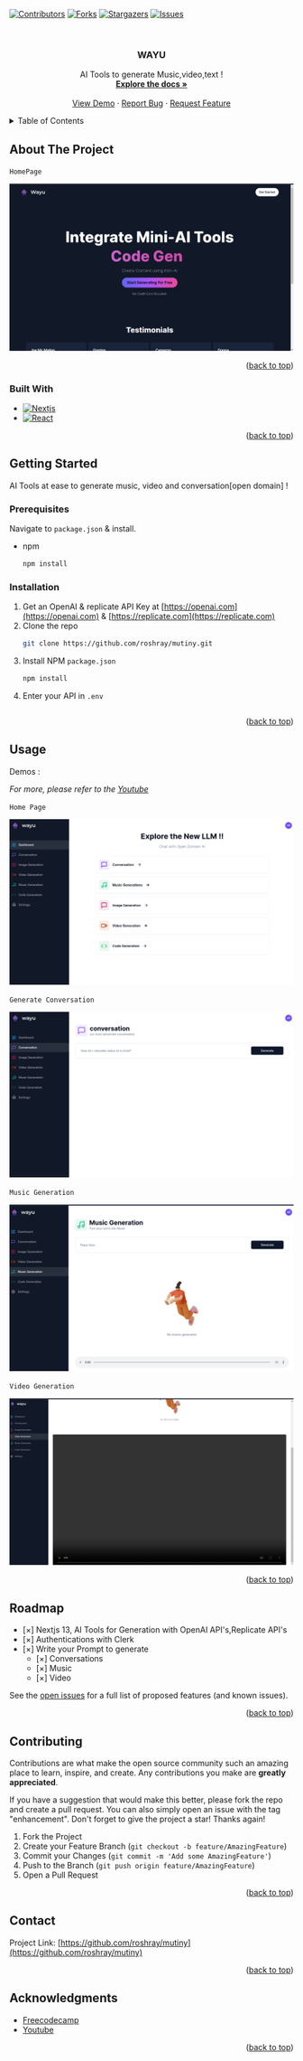 <a name="readme-top"></a>

[![Contributors][contributors-shield]][contributors-url]
[![Forks][forks-shield]][forks-url]
[![Stargazers][stars-shield]][stars-url]
[![Issues][issues-shield]][issues-url]


<!-- PROJECT LOGO -->
<br />
<div align="center">

<h3 align="center">WAYU</h3>

  <p align="center">
    AI Tools to generate Music,video,text !
    <br />
    <a href="/PITCH.md"><strong>Explore the docs »</strong></a>
    <br />
    <br />
    <a href="https://www.youtube.com/watch?v=a0laOW6pfWE">View Demo</a>
    ·
    <a href="https://github.com/roshray/mutiny/issues">Report Bug</a>
    ·
    <a href="https://github.com/roshray/mutiny/issues">Request Feature</a>
  </p>
</div>



<!-- TABLE OF CONTENTS -->
<details>
  <summary>Table of Contents</summary>
  <ol>
    <li>
      <a href="#about-the-project">About The Project</a>
      <ul>
        <li><a href="#built-with">Built With</a></li>
      </ul>
    </li>
    <li>
      <a href="#getting-started">Getting Started</a>
      <ul>
        <li><a href="#prerequisites">Prerequisites</a></li>
        <li><a href="#installation">Installation</a></li>
      </ul>
    </li>
    <li><a href="#usage">Usage</a></li>
    <li><a href="#roadmap">Roadmap</a></li>
    <li><a href="#contributing">Contributing</a></li>
    <li><a href="#license">License</a></li>
    <li><a href="#contact">Contact</a></li>
    <li><a href="#acknowledgments">Acknowledgments</a></li>
  </ol>
</details>

<!-- ABOUT THE PROJECT -->
## About The Project

`HomePage`

![color](/wayu/public/demo/landing.png)

<p align="right">(<a href="#readme-top">back to top</a>)</p>



### Built With

* [![Nextjs][Next.js]][Next-url]
* [![React][React.js]][React-url]


<p align="right">(<a href="#readme-top">back to top</a>)</p>



<!-- GETTING STARTED -->
## Getting Started

AI Tools at ease to generate music,  video and conversation[open domain] !

### Prerequisites

Navigate to `package.json` & install.
* npm
  ```sh
  npm install 
  ```

### Installation

1. Get an OpenAI & replicate API Key at [https://openai.com](https://openai.com) & [https://replicate.com](https://replicate.com) 
2. Clone the repo
   ```sh
   git clone https://github.com/roshray/mutiny.git
   ```
3. Install NPM `package.json`
   ```sh
   npm install
   ```
4. Enter your API in `.env`
   ```js
   
   ```

<p align="right">(<a href="#readme-top">back to top</a>)</p>



<!-- USAGE EXAMPLES -->
## Usage

Demos :

_For more, please refer to the [Youtube](https://www.youtube.com/watch?v=a0laOW6pfWE)_

`Home Page`

![color](/wayu/public/demo/homepage.png)

`Generate Conversation`

![color](/wayu/public/demo/genCon.png)

`Music Generation`

![color](/wayu/public/demo/music.png)

`Video Generation`

![color](/wayu/public/demo/video.png)

<p align="right">(<a href="#readme-top">back to top</a>)</p>



<!-- ROADMAP -->
## Roadmap

- [×] Nextjs 13, AI Tools for Generation with OpenAI API's,Replicate API's
- [×] Authentications with Clerk
- [×] Write your Prompt to generate
    - [×] Conversations
    - [×] Music 
    - [×] Video

See the [open issues](https://github.com/roshray/mutiny/issues) for a full list of proposed features (and known issues).

<p align="right">(<a href="#readme-top">back to top</a>)</p>


<!-- CONTRIBUTING -->
## Contributing

Contributions are what make the open source community such an amazing place to learn, inspire, and create. 
Any contributions you make are **greatly appreciated**.

If you have a suggestion that would make this better, please fork the repo and create a pull request. You can also simply open an issue with the tag "enhancement".
Don't forget to give the project a star! Thanks again!

1. Fork the Project
2. Create your Feature Branch (`git checkout -b feature/AmazingFeature`)
3. Commit your Changes (`git commit -m 'Add some AmazingFeature'`)
4. Push to the Branch (`git push origin feature/AmazingFeature`)
5. Open a Pull Request

<p align="right">(<a href="#readme-top">back to top</a>)</p>



<!-- CONTACT -->
## Contact

Project Link: [https://github.com/roshray/mutiny](https://github.com/roshray/mutiny)

<p align="right">(<a href="#readme-top">back to top</a>)</p>



<!-- ACKNOWLEDGMENTS -->
## Acknowledgments

* [Freecodecamp](https://freecodecamp.com)
* [Youtube](https://youtube.com)


<p align="right">(<a href="#readme-top">back to top</a>)</p>


<!-- MARKDOWN LINKS & IMAGES -->
<!-- https://www.markdownguide.org/basic-syntax/#reference-style-links -->
[contributors-shield]: https://img.shields.io/github/contributors/roshray/mutiny.svg?style=for-the-badge
[contributors-url]: https://github.com/roshray/mutiny/graphs/contributors
[forks-shield]: https://img.shields.io/github/forks/roshray/mutiny.svg?style=for-the-badge
[forks-url]: https://github.com/roshray/mutiny/network/members
[stars-shield]: https://img.shields.io/github/stars/roshray/mutiny.svg?style=for-the-badge
[stars-url]: https://github.com/roshray/mutiny/stargazers
[issues-shield]: https://img.shields.io/github/issues/roshray/mutiny.svg?style=for-the-badge
[issues-url]: https://github.com/roshray/mutiny/issues
[license-shield]: https://img.shields.io/github/license/roshray/mutiny.svg?style=for-the-badge
[license-url]: https://github.com/roshray/mutiny/blob/master/LICENSE.txt
[linkedin-shield]: https://img.shields.io/badge/-LinkedIn-black.svg?style=for-the-badge&logo=linkedin&colorB=555
[linkedin-url]: https://linkedin.com/in/linkedin_username
[product-screenshot]: images/screenshot.png
[Next.js]: https://img.shields.io/badge/next.js-000000?style=for-the-badge&logo=nextdotjs&logoColor=white
[Next-url]: https://nextjs.org/
[React.js]: https://img.shields.io/badge/React-20232A?style=for-the-badge&logo=react&logoColor=61DAFB
[React-url]: https://reactjs.org/

